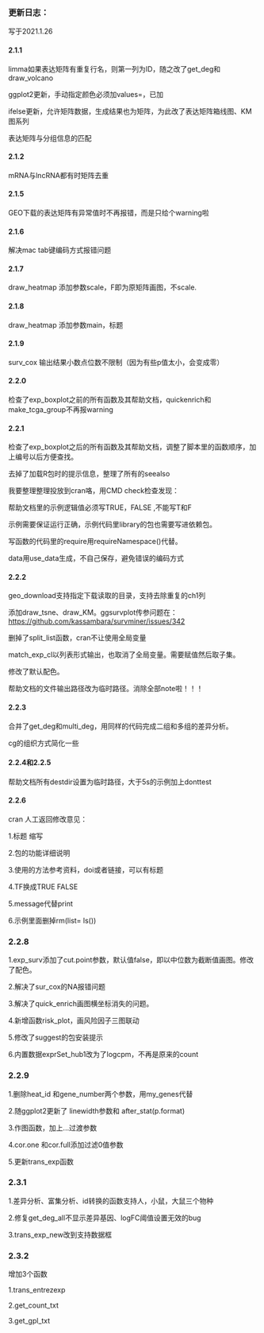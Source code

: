 ### 更新日志：

写于2021.1.26

#### 2.1.1
limma如果表达矩阵有重复行名，则第一列为ID，随之改了get_deg和draw_volcano

ggplot2更新，手动指定颜色必须加values=，已加

ifelse更新，允许矩阵数据，生成结果也为矩阵，为此改了表达矩阵箱线图、KM图系列

表达矩阵与分组信息的匹配

#### 2.1.2
mRNA与lncRNA都有时矩阵去重

#### 2.1.5

GEO下载的表达矩阵有异常值时不再报错，而是只给个warning啦

#### 2.1.6

解决mac tab键编码方式报错问题

#### 2.1.7

draw_heatmap 添加参数scale，F即为原矩阵画图，不scale.

#### 2.1.8

draw_heatmap 添加参数main，标题

#### 2.1.9

surv_cox 输出结果小数点位数不限制（因为有些p值太小，会变成零）

#### 2.2.0

检查了exp_boxplot之前的所有函数及其帮助文档，quickenrich和make_tcga_group不再报warning

#### 2.2.1

检查了exp_boxplot之后的所有函数及其帮助文档，调整了脚本里的函数顺序，加上编号以后方便查找。

去掉了加载R包时的提示信息，整理了所有的seealso

我要整理整理投放到cran咯，用CMD check检查发现：

帮助文档里的示例逻辑值必须写TRUE，FALSE ,不能写T和F

示例需要保证运行正确，示例代码里library的包也需要写进依赖包。

写函数的代码里的require用requireNamespace()代替。

data用use_data生成，不自己保存，避免错误的编码方式

#### 2.2.2 

geo_download支持指定下载读取的目录，支持去除重复的ch1列

添加draw_tsne、draw_KM。ggsurvplot传参问题在：https://github.com/kassambara/survminer/issues/342

删掉了split_list函数，cran不让使用全局变量

match_exp_cl以列表形式输出，也取消了全局变量。需要赋值然后取子集。

修改了默认配色。

帮助文档的文件输出路径改为临时路径。消除全部note啦！！！

#### 2.2.3 

合并了get_deg和multi_deg，用同样的代码完成二组和多组的差异分析。

cg的组织方式简化一些

#### 2.2.4和2.2.5

帮助文档所有destdir设置为临时路径，大于5s的示例加上donttest

#### 2.2.6

cran 人工返回修改意见：

1.标题 缩写

2.包的功能详细说明

3.使用的方法参考资料，doi或者链接，可以有标题

4.TF换成TRUE FALSE

5.message代替print

6.示例里面删掉rm(list= ls())

### 2.2.8

1.exp_surv添加了cut.point参数，默认值false，即以中位数为截断值画图。修改了配色。

2.解决了sur_cox的NA报错问题

3.解决了quick_enrich画图横坐标消失的问题。

4.新增函数risk_plot，画风险因子三图联动

5.修改了suggest的包安装提示

6.内置数据exprSet_hub1改为了logcpm，不再是原来的count

### 2.2.9

1.删除heat_id 和gene_number两个参数，用my_genes代替

2.随ggplot2更新了 linewidth参数和 after_stat(p.format)

3.作图函数，加上...过渡参数

4.cor.one 和cor.full添加过滤0值参数

5.更新trans_exp函数

### 2.3.1

1.差异分析、富集分析、id转换的函数支持人，小鼠，大鼠三个物种

2.修复get_deg_all不显示差异基因、logFC阈值设置无效的bug

3.trans_exp_new改到支持数据框

### 2.3.2

增加3个函数

1.trans_entrezexp

2.get_count_txt

3.get_gpl_txt

